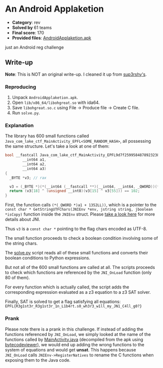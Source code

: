 # An Android Applaketion

* **Category**: rev
* **Solved by** 61 teams
* **Final score**: 170
* **Provided files**: [AndroidApplaketion.apk](AndroidApplaketion.apk)

just an Android reg challenge


## Write-up

**Note**: This is NOT an original write-up. I cleaned it up from [sup3rshy's](https://github.com/sup3rshy/CTF/blob/main/lakectf/An%20Android%20Applaketion/solve.py).

### Reproducing

1. Unpack `AndroidApplaketion.apk`.
2. Open `lib/x86_64/libohgreat.so` with ida64.
3. Save `libohgreat.so.c` using File -> Produce file -> Create C file.
4. Run `solve.py`.

### Explanation

The library has 600 small functions called `Java_com_lake_ctf_MainActivity_EPFL<SOME_RANDOM_HASH>`, all possessing the same structure. Let's take a look at one of them:

```c
bool __fastcall Java_com_lake_ctf_MainActivity_EPFL9d7f2599584878923238b042f43f564fe1dc2a575866f351063d2070dc6f793a(
        __int64 a1,
        __int64 a2,
        __int64 a3)
{
  _BYTE *v3; // rax

  v3 = (_BYTE *)(*(__int64 (__fastcall **)(__int64, __int64, _QWORD))(*(_QWORD *)a1 + 1352LL))(a1, a3, 0LL);
  return (v3[18] ^ (unsigned __int8)(v3[15] ^ v3[55])) == 102;
}
```

First, the function calls `(*(_QWORD *)a1 + 1352LL))`, which is a pointer to the `const char * GetStringUTFChars(JNIEnv *env, jstring string, jboolean *isCopy)` function inside the `JNIEnv` struct. Please [take a look here](https://github.com/maaaaz/jnianalyzer) for more details about JNI.

Thus `v3` is a `const char *` pointing to the flag chars encoded as UTF-8.

The small function proceeds to check a boolean condition involving some of the string chars.

The [solve.py](solve.py) script reads all of these small functions and converts their boolean conditions to Python expressions.

But not all of the 600 small functions are called at all. The scripts proceeds to check which functions are referenced by the `JNI_OnLoad` function (only 80 of them).

For every function which is actually called, the script adds the corresponding expression evaluated as a z3 equation to a z3 SAT solver.

Finally, SAT is solved to get a flag satisfying all equations: `EPFL{R3g1st3r_R3g1st3r_1n_L1b4rt.s0_wh3r3_w1ll_my_JN1_C4ll_g0?}`

### Prank

Please note there is a prank in this challenge. If instead of adding the functions referenced by `JNI_OnLoad`, we simply looked at the name of the functions called by [MainActivity.java](MainActivity.java) (decompiled from the apk using [bytecodeviewer](https://github.com/Konloch/bytecode-viewer)), we would end up adding the wrong functions to the system of equations and would get **unsat**. This happens because `JNI_OnLoad` calls `JNIEnv->RegisterNatives` to rename the C functions when exposing them to the Java code.
